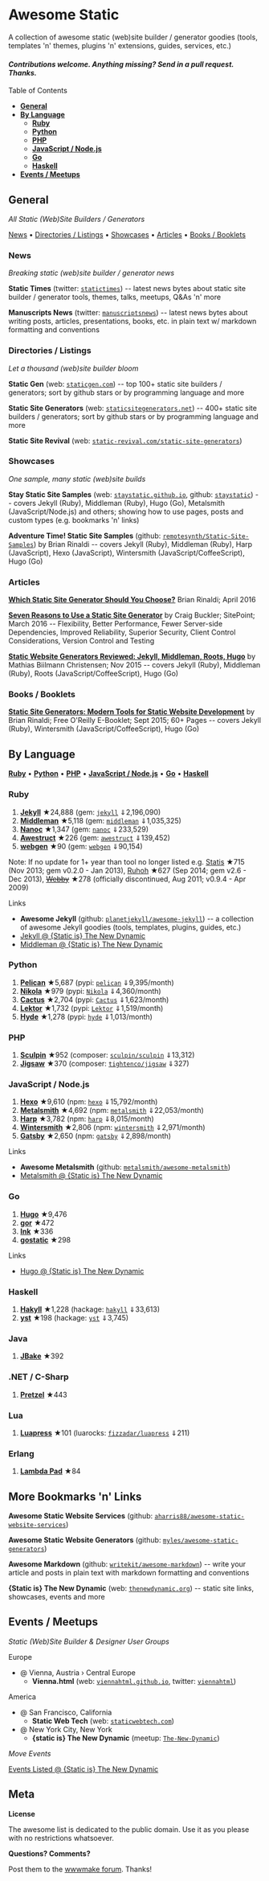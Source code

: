 # Awesome Static

A collection of awesome static (web)site builder / generator goodies (tools, templates 'n' themes, plugins 'n' extensions, guides, services, etc.)

#### _Contributions welcome. Anything missing? Send in a pull request. Thanks._


Table of Contents

- [**General**](#general)
- [**By Language**](#by-language)
  - [**Ruby**](#ruby)
  - [**Python**](#python)
  - [**PHP**](#php)
  - [**JavaScript / Node.js**](#javascript--nodejs)
  - [**Go**](#go)
  - [**Haskell**](#haskell)
- [**Events / Meetups**](#events--meetups)



## General 

_All Static (Web)Site Builders / Generators_

[News](#news) •
[Directories / Listings](#directories--listings) •
[Showcases](#showcases)  •
[Articles](#articles) •
[Books / Booklets](#books--booklets)


### News

_Breaking static (web)site builder / generator news_

**Static Times** (twitter: [`statictimes`](https://twitter.com/statictimes)) -- latest news bytes about static site builder / generator tools, themes, talks, meetups, Q&As 'n' more

**Manuscripts News** (twitter: [`manuscriptsnews`](https://twitter.com/manuscriptsnews)) -- latest news bytes about writing posts, articles, presentations, books, etc. in plain text w/ markdown formatting and conventions



### Directories / Listings

_Let a thousand (web)site builder bloom_

**Static Gen** (web: [`staticgen.com`](http://staticgen.com))  -- top 100+ static site builders / generators; sort by github stars or by programming language and more

**Static Site Generators** (web: [`staticsitegenerators.net`](https://staticsitegenerators.net))  -- 400+ static site builders / generators; sort by github stars or by programming language and more

**Static Site Revival** (web: [`static-revival.com/static-site-generators`](https://www.static-revival.com/static-site-generators/))



### Showcases

_One sample, many static (web)site builds_ 

**Stay Static Site Samples** (web: [`staystatic.github.io`](http://staystatic.github.io), github: [`staystatic`](https://github.com/staystatic)) -- covers Jekyll (Ruby), Middleman (Ruby), Hugo (Go), Metalsmith (JavaScript/Node.js) and others; showing how to use pages, posts and custom types (e.g. bookmarks 'n' links)

**Adventure Time! Static Site Samples** (github: [`remotesynth/Static-Site-Samples`](https://github.com/remotesynth/Static-Site-Samples))
by Brian Rinaldi -- covers Jekyll (Ruby), Middleman (Ruby), Harp (JavaScript), Hexo (JavaScript), Wintersmith (JavaScript/CoffeeScript), Hugo (Go)




### Articles

[**Which Static Site Generator Should You Choose?**](http://www.remotesynthesis.com/general/2016/04/06/which-static-site-generator-should-i-use) Brian Rinaldi; April 2016 

[**Seven Reasons to Use a Static Site Generator**](http://www.sitepoint.com/7-reasons-use-static-site-generator) by Craig Buckler; SitePoint; March 2016 -- Flexibility, Better Performance, Fewer Server-side Dependencies, Improved Reliability, Superior Security, Client Control Considerations, Version Control and Testing

[**Static Website Generators Reviewed: Jekyll, Middleman, Roots, Hugo**](https://www.smashingmagazine.com/2015/11/static-website-generators-jekyll-middleman-roots-hugo-review)
by Mathias Biilmann Christensen; Nov 2015 -- covers Jekyll (Ruby), Middleman (Ruby), Roots (JavaScript/CoffeeScript), Hugo (Go)



### Books / Booklets

[**Static Site Generators: Modern Tools for Static Website Development**](http://www.oreilly.com/web-platform/free/static-site-generators.csp)
by Brian Rinaldi; Free O'Reilly E-Booklet; Sept 2015; 60+ Pages -- covers Jekyll (Ruby), Wintersmith (JavaScript/CoffeeScript), Hugo (Go)


## By Language

[**Ruby**](#ruby) •
[**Python**](#python) •
[**PHP**](#php) •
[**JavaScript / Node.js**](#javascript--nodejs) •
[**Go**](#go) •
[**Haskell**](#haskell)


### Ruby

1. [**Jekyll**](https://github.com/jekyll/jekyll) ★24,888  (gem: [`jekyll`](https://rubygems.org/gems/jekyll) ⇓2,196,090)
2. [**Middleman**](https://github.com/middleman/middleman) ★5,118  (gem: [`middleman`](https://rubygems.org/gems/middleman) ⇓1,035,325)
3. [**Nanoc**](https://github.com/nanoc/nanoc) ★1,347  (gem: [`nanoc`](https://rubygems.org/gems/nanoc) ⇓233,529)
4. [**Awestruct**](https://github.com/awestruct/awestruct) ★226 (gem: [`awestruct`](https://rubygems.org/gems/awestruct) ⇓139,452)
5. [**webgen**](https://github.com/gettalong/webgen) ★90 (gem: [`webgen`](https://rubygems.org/gems/webgen) ⇓90,154)

Note: If no update for 1+ year than tool no longer listed e.g.
[Statis](https://github.com/winton/stasis) ★715 (Nov 2013; gem v0.2.0 - Jan 2013),
[Ruhoh](https://github.com/ruhoh/ruhoh.rb) ★627 (Sep 2014; gem v2.6 - Dec 2013),
[~~Webby~~](https://github.com/TwP/webby) ★278 (officially discontinued, Aug 2011; v0.9.4 - Apr 2009)

<!-- Octopress v3 (1st gem version) - still beta; no longer developed ?? ->

<!-- todo: add gem version w/ latest release date ?? -->


Links

- **Awesome Jekyll** (github: [`planetjekyll/awesome-jekyll`](https://github.com/planetjekyll/awesome-jekyll)) -- a collection of awesome Jekyll goodies (tools, templates, plugins, guides, etc.)
- [Jekyll @ {Static is} The New Dynamic](https://www.thenewdynamic.org/tool/jekyll)
- [Middleman @ {Static is} The New Dynamic](https://www.thenewdynamic.org/tool/middleman)



### Python

1. [**Pelican**](https://github.com/getpelican/pelican) ★5,687  (pypi: [`pelican`](https://pypi.python.org/pypi/pelican) ⇓9,395/month)
2. [**Nikola**](https://github.com/getnikola/nikola) ★979  (pypi: [`Nikola`](https://pypi.python.org/pypi/Nikola) ⇓4,360/month)
3. [**Cactus**](https://github.com/koenbok/Cactus) ★2,704  (pypi: [`Cactus`](https://pypi.python.org/pypi/Cactus) ⇓1,623/month)
4. [**Lektor**](https://github.com/lektor/lektor) ★1,732  (pypi: [`Lektor`](https://pypi.python.org/pypi/Lektor) ⇓1,519/month)
5. [**Hyde**](https://github.com/hyde/hyde) ★1,278  (pypi: [`hyde`](https://pypi.python.org/pypi/hyde) ⇓1,013/month)


### PHP

1. [**Sculpin**](https://github.com/sculpin/sculpin) ★952  (composer: [`sculpin/sculpin`](https://packagist.org/packages/sculpin/sculpin) ⇓13,312) 
2. [**Jigsaw**](https://github.com/tightenco/jigsaw) ★370  (composer: [`tightenco/jigsaw`](https://packagist.org/packages/tightenco/jigsaw) ⇓327)

<!-- minor - check back later
 [**Handle**](https://github.com/gilbitron/Handle) ★10
 -->


### JavaScript / Node.js

1. [**Hexo**](https://github.com/hexojs/hexo) ★9,610 (npm: [`hexo`](https://www.npmjs.com/package/hexo) ⇓15,792/month) 
2. [**Metalsmith**](https://github.com/metalsmith/metalsmith) ★4,692 (npm: [`metalsmith`](https://www.npmjs.com/package/metalsmith) ⇓22,053/month)
3. [**Harp**](https://github.com/sintaxi/harp) ★3,782 (npm: [`harp`](https://www.npmjs.com/package/harp) ⇓8,015/month)
4. [**Wintersmith**](https://github.com/jnordberg/wintersmith) ★2,806 (npm: [`wintersmith`](https://www.npmjs.com/package/wintersmith) ⇓2,971/month)
5. [**Gatsby**](https://github.com/gatsbyjs/gatsby) ★2,650 (npm: [`gatsby`](https://www.npmjs.com/package/gatsby) ⇓2,898/month)


Links

- **Awesome Metalsmith** (github: [`metalsmith/awesome-metalsmith`](https://github.com/metalsmith/awesome-metalsmith))
- [Metalsmith @ {Static is} The New Dynamic](https://www.thenewdynamic.org/tool/metalsmith)



### Go

1. [**Hugo**](https://github.com/spf13/hugo) ★9,476
2. [**gor**](https://github.com/wendal/gor) ★472
3. [**Ink**](https://github.com/InkProject/ink) ★336
4. [**gostatic**](https://github.com/piranha/gostatic) ★298

Links

- [Hugo @ {Static is} The New Dynamic](https://www.thenewdynamic.org/tool/hugo)


### Haskell

1. [**Hakyll**](https://github.com/jaspervdj/hakyll) ★1,228 (hackage: [`hakyll`](https://hackage.haskell.org/package/hakyll) ⇓33,613)
2. [**yst**](https://github.com/jgm/yst) ★198 (hackage: [`yst`](https://hackage.haskell.org/package/yst) ⇓3,745)



### Java

1. [**JBake**](https://github.com/jbake-org/jbake) ★392

### .NET / C-Sharp

<!-- check: cannot handle c# in markdown? -->

1. [**Pretzel**](https://github.com/Code52/pretzel) ★443


### Lua

1. [**Luapress**](https://github.com/Fizzadar/Luapress) ★101 (luarocks: [`fizzadar/luapress`](https://luarocks.org/modules/fizzadar/luapress) ⇓211)

### Erlang

1. [**Lambda Pad**](https://github.com/gar1t/lambdapad) ★84





## More Bookmarks 'n' Links

**Awesome Static Website Services** (github: [`aharris88/awesome-static-website-services`](https://github.com/aharris88/awesome-static-website-services))

**Awesome Static Website Generators** (github: [`myles/awesome-static-generators`](https://github.com/myles/awesome-static-generators))

**Awesome Markdown** (github: [`writekit/awesome-markdown`](https://github.com/writekit/awesome-markdown)) -- write your article and posts in plain text with markdown formatting and conventions

**{Static is} The New Dynamic** (web: [`thenewdynamic.org`](https://www.thenewdynamic.org)) -- static site links, showcases, events and more



## Events / Meetups

_Static (Web)Site Builder & Designer User Groups_

Europe

- @ Vienna, Austria › Central Europe
   - **Vienna.html** (web: [`viennahtml.github.io`](http://viennahtml.github.io), twitter: [`viennahtml`](https://twitter.com/viennahtml))

America

- @ San Francisco, California
   - **Static Web Tech** (web: [`staticwebtech.com`](http://www.staticwebtech.com))
- @ New York City, New York
   - **{static is} The New Dynamic** (meetup: [`The-New-Dynamic`](http://meetup.com/The-New-Dynamic))

_Move Events_

[Events Listed @ {Static is} The New Dynamic](https://www.thenewdynamic.org/events)


## Meta

**License**

The awesome list is dedicated to the public domain. Use it as you please with no restrictions whatsoever.

**Questions? Comments?**

Post them to the [wwwmake forum](http://groups.google.com/group/wwwmake). Thanks!
